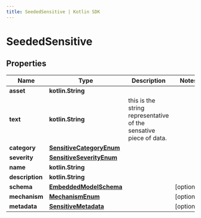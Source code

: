 ```yaml
---
title: SeededSensitive | Kotlin SDK
---
```




# SeededSensitive

## Properties
Name | Type | Description | Notes
------------ | ------------- | ------------- | -------------
**asset** | **kotlin.String** |  | 
**text** | **kotlin.String** | this is the string representative of the sensative piece of data. | 
**category** | [**SensitiveCategoryEnum**](SensitiveCategoryEnum) |  | 
**severity** | [**SensitiveSeverityEnum**](SensitiveSeverityEnum) |  | 
**name** | **kotlin.String** |  | 
**description** | **kotlin.String** |  | 
**schema** | [**EmbeddedModelSchema**](EmbeddedModelSchema) |  |  [optional]
**mechanism** | [**MechanismEnum**](MechanismEnum) |  |  [optional]
**metadata** | [**SensitiveMetadata**](SensitiveMetadata) |  |  [optional]




